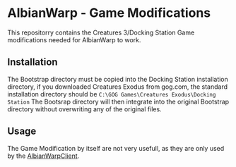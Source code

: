 # AlbianWarp - Game Modifications

This repositorry contains the Creatures 3/Docking Station Game modifications needed for AlbianWarp to work.

## Installation

The Bootstrap directory must be copied into the Docking Station installation directory, if you downloaded Creatures Exodus from gog.com, the standard installation directory should be `C:\GOG Games\Creatures Exodus\Docking Station` The Bootsrap directory will then integrate into the original Bootstrap directory without overwriting any of the original files.

## Usage

The Game Modification by itself are not very usefull, as they are only used by the [AlbianWarpClient](https://github.com/AlbianWarp/AlbianWarpClient).
